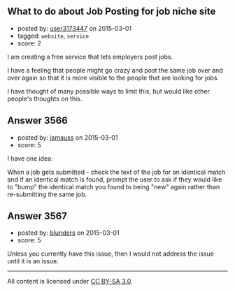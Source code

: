 ## What to do about Job Posting for job niche site

- posted by: [user3173447](https://stackexchange.com/users/3826796/user3173447) on 2015-03-01
- tagged: `website`, `service`
- score: 2

I am creating a free service that lets employers post jobs.

I have a feeling that people might go crazy and post the same job over and over again so that it is more visible to the people that are looking for jobs. 

I have thought of many possible ways to limit this, but would like other people's thoughts on this.




## Answer 3566

- posted by: [jamauss](https://stackexchange.com/users/48435/jamauss) on 2015-03-01
- score: 5

I have one idea:

When a job gets submitted - check the text of the job for an identical match and if an identical match is found, prompt the user to ask if they would like to "bump" the identical match you found to being "new" again rather than re-submitting the same job.


## Answer 3567

- posted by: [blunders](https://stackexchange.com/users/216182/blunders) on 2015-03-01
- score: 5

Unless you currently have this issue, then I would not address the issue until it is an issue.




---

All content is licensed under [CC BY-SA 3.0](https://creativecommons.org/licenses/by-sa/3.0/).
